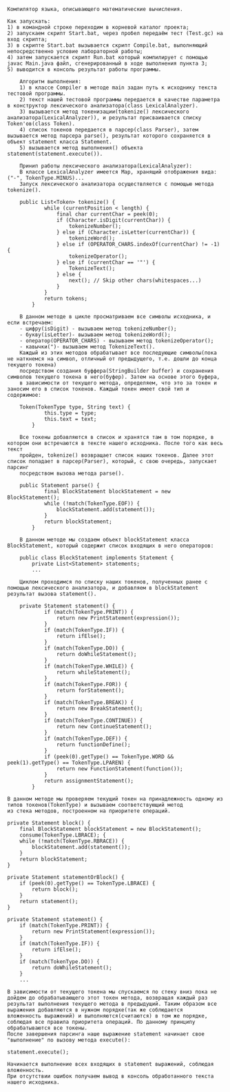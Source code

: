 	Компилятор языка, описывающего математические вычисления.

	Как запускать:
	1) в командной строке переходим в корневой каталог проекта;
	2) запускаем скрипт Start.bat, через пробел передаём тест (Test.gc) на вход скрипта;
	3) в скрипте Start.bat вызывается скрипт Compile.bat, выполняющий непосредственно условие лабораторной работы;
	4) затем запускается скрипт Run.bat который компилирует с помощью javac Main.java файл, сгенерированный в ходе выполнения пункта 3;
	5) выводится в консоль результат работы программы.
		
		Алгоритм выполнения:
        1) в классе Compiler в методе main задан путь к исходнику текста тестовой программы.
        2) текст нашей тестовой программы передается в качестве параметра в конструктор лексического анализатора(class LexicalAnalyzer).
        3) вызывается метод токенизации(tokenize() лексического анализатора(LexicalAnalyzer)), и результат присваивается списку Token'ов(class Token).
        4) список токенов передается в парсер(class Parser), затем вызывается метод парсера parse(), результат которого сохраняется в объект statement класса Statement.
        5) вызывается метод выполнения() объекта statement(statement.execute()).

        Принип работы лексического анализатора(LexicalAnalyzer):
        В классе LexicalAnalyzer имеется Map, хранящий отображения вида: ("-", TokenType.MINUS)...
        Запуск лексического анализатора осуществляется с помощью метода tokenize().

        public List<Token> tokenize() {
                while (currentPosition < length) {
                    final char currentChar = peek(0);
                    if (Character.isDigit(currentChar)) {
                        tokenizeNumber();
                    } else if (Character.isLetter(currentChar)) {
                        tokenizeWord();
                    } else if (OPERATOR_CHARS.indexOf(currentChar) != -1) {
                        tokenizeOperator();
                    } else if (currentChar == '"') {
                        TokenizeText();
                    } else {
                        next(); // Skip other chars(whitespaces...)
                    }
                }
                return tokens;
            }

        В данном методе в цикле просматриваем все символы исходника, и если встречаем:
		- цифру(isDigit) - вызываем метод tokenizeNumber();
		- букву(isLetter)- вызываем метод tokenizeWord(); 
		- оператор(OPERATOR_CHARS) - вызываем метод tokenizeOperator();  
        - кавычки(")- вызываем метод TokenizeText(). 
		Каждый из этих методов обрабатывает все последующие символы(пока не наткнемся на символ, отличный от предыдущего, т.е. дошли до конца текущего токена)
        посредством создания буффера(StringBuilder buffer) и сохранения символов текущего токена в него(буфер). Затем на основе этого буфера,
        в зависимости от текущего метода, определяем, что это за токен и заносим его в список токенов. Каждый токен имеет свой тип и содержимое:

        Token(TokenType type, String text) {
                this.type = type;
                this.text = text;
            }

        Все токены добавляются в список и хранятся там в том порядке, в котором они встречаются в тексте нашего исходника. После того как весь текст
        пройден, tokenize() возвращает список наших токенов. Далее этот список попадает в парсер(Parser), который, с свою очередь, запускает парсинг
        посредством вызова метода parse().

        public Statement parse() {
                final BlockStatement blockStatement = new BlockStatement();
                while (!match(TokenType.EOF)) {
                    blockStatement.add(statement());
                }
                return blockStatement;
            }

        В данном методе мы создаем объект blockStatement класса BlockStatement, который содержит список входящих в него операторов:

        public class BlockStatement implements Statement {
            private List<Statement> statements;
            ...

        Циклом проходимся по списку наших токенов, полученных ранее с помощью лексического анализатора, и добавляем в blockStatement результат вызова statement().

        private Statement statement() {
                if (match(TokenType.PRINT)) {
                    return new PrintStatement(expression());
                }
                if (match(TokenType.IF)) {
                    return ifElse();
                }
                if (match(TokenType.DO)) {
                    return doWhileStatement();
                }
                if (match(TokenType.WHILE)) {
                    return whileStatement();
                }
                if (match(TokenType.FOR)) {
                    return forStatement();
                }
                if (match(TokenType.BREAK)) {
                    return new BreakStatement();
                }
                if (match(TokenType.CONTINUE)) {
                    return new ContinueStatement();
                }
                if (match(TokenType.DEF)) {
                    return functionDefine();
                }
                if (peek(0).getType() == TokenType.WORD && peek(1).getType() == TokenType.LPAREN) {
                    return new FunctionStatement(function());
                }
                return assignmentStatement();
            }
    
    В данном методе мы проверяем текущий токен на принадлежность одному из типов токенов(TokenType) и вызываем соответствующий метод 
    из стека методов, построенном на приоритете операций.
    
    private Statement block() {
        final BlockStatement blockStatement = new BlockStatement();
        consume(TokenType.LBRACE); {
        while (!match(TokenType.RBRACE)) {
            blockStatement.add(statement());
        }
        return blockStatement;
    }

    private Statement statementOrBlock() {
        if (peek(0).getType() == TokenType.LBRACE) {
            return block();
        }
        return statement();
    }

    private Statement statement() {
        if (match(TokenType.PRINT)) {
            return new PrintStatement(expression());
        }
        if (match(TokenType.IF)) {
            return ifElse();
        }
        if (match(TokenType.DO)) {
            return doWhileStatement();
        }
        ...
    
    В зависимости от текущего токена мы спускаемся по стеку вниз пока не дойдем до обрабатывающего этот токен метода, возвращая каждый раз 
    результат выполнения текущего метода в предыдущий. Таким образом все выражения добавляются в нужном порядке(так же соблюдается
    вложенность выражений) и выполняются(считаются) в том же порядке, соблюдая все правила приоритета операций. По данному принципу
    обрабатываются все токены.
    После завершения парсинга наше выражение statement начинает свое "выполнение" по вызову метода execute():
    
    statement.execute();
    
    Начинается выполнение всех входящих в statement выражений, соблюдая вложенность.
    При отсутствии ошибок получаем вывод в консоль обработанного текста нашего исходника.
    
